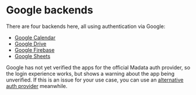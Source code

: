 # Google backends

There are four backends here, all using authentication via Google:

- [Google Calendar](calendar/)
- [Google Drive](drive/)
- [Google Firebase](firebase/)
- [Google Sheets](sheets/)

<div class=warning>

Google has not yet verified the apps for the official Madata auth provider,
so the login experience works, but shows a warning about the app being unverified.
If this is an issue for your use case, you can use an [alternative auth provider](/docs/authentication/) meanwhile.

</div>